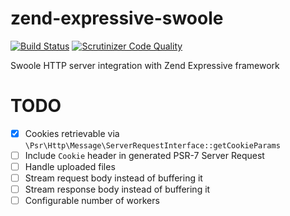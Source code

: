 # zend-expressive-swoole

[![Build Status](https://travis-ci.org/samuelnogueira/zend-expressive-swoole.svg?branch=master)](https://travis-ci.org/samuelnogueira/zend-expressive-swoole)
[![Scrutinizer Code Quality](https://scrutinizer-ci.com/g/samuelnogueira/zend-expressive-swoole/badges/quality-score.png?b=master)](https://scrutinizer-ci.com/g/samuelnogueira/zend-expressive-swoole/?branch=master)

Swoole HTTP server integration with Zend Expressive framework

# TODO
- [x] Cookies retrievable via `\Psr\Http\Message\ServerRequestInterface::getCookieParams`  
- [ ] Include `Cookie` header in generated PSR-7 Server Request
- [ ] Handle uploaded files
- [ ] Stream request body instead of buffering it
- [ ] Stream response body instead of buffering it
- [ ] Configurable number of workers
